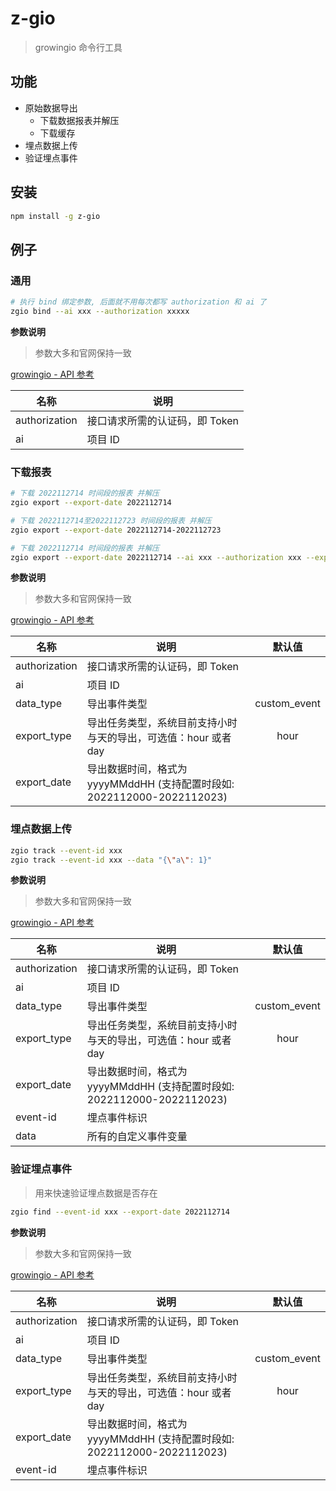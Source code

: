# z-gio

> growingio 命令行工具

## 功能

- 原始数据导出
  - 下载数据报表并解压
  - 下载缓存
- 埋点数据上传
- 验证埋点事件

## 安装

```sh
npm install -g z-gio
```

## 例子

### 通用

```sh
# 执行 bind 绑定参数, 后面就不用每次都写 authorization 和 ai 了
zgio bind --ai xxx --authorization xxxxx
```

**参数说明**

> 参数大多和官网保持一致

[growingio - API 参考](https://growingio.gitbook.io/v3/developer-manual/api-reference/authenticate)

| 名称          | 说明                           |
| ------------- | ------------------------------ |
| authorization | 接口请求所需的认证码，即 Token |
| ai            | 项目 ID                        |

### 下载报表

```sh
# 下载 2022112714 时间段的报表 并解压
zgio export --export-date 2022112714

# 下载 2022112714至2022112723 时间段的报表 并解压
zgio export --export-date 2022112714-2022112723

# 下载 2022112714 时间段的报表 并解压
zgio export --export-date 2022112714 --ai xxx --authorization xxx --export-type hour --data-type custom_event
```

**参数说明**

> 参数大多和官网保持一致

[growingio - API 参考](https://growingio.gitbook.io/v3/developer-manual/api-reference/authenticate)

| 名称          | 说明                                                                    |    默认值    |
| ------------- | ----------------------------------------------------------------------- | :----------: |
| authorization | 接口请求所需的认证码，即 Token                                          |              |
| ai            | 项目 ID                                                                 |              |
| data_type     | 导出事件类型                                                            | custom_event |
| export_type   | 导出任务类型，系统目前支持小时与天的导出，可选值：hour 或者 day         |     hour     |
| export_date   | 导出数据时间，格式为 yyyyMMddHH (支持配置时段如: 2022112000-2022112023) |              |

### 埋点数据上传

```sh
zgio track --event-id xxx
zgio track --event-id xxx --data "{\"a\": 1}"
```

**参数说明**

> 参数大多和官网保持一致

[growingio - API 参考](https://growingio.gitbook.io/v3/developer-manual/api-reference/authenticate)

| 名称          | 说明                                                                    |    默认值    |
| ------------- | ----------------------------------------------------------------------- | :----------: |
| authorization | 接口请求所需的认证码，即 Token                                          |              |
| ai            | 项目 ID                                                                 |              |
| data_type     | 导出事件类型                                                            | custom_event |
| export_type   | 导出任务类型，系统目前支持小时与天的导出，可选值：hour 或者 day         |     hour     |
| export_date   | 导出数据时间，格式为 yyyyMMddHH (支持配置时段如: 2022112000-2022112023) |              |
| event-id      | 埋点事件标识                                                            |              |
| data          | 所有的自定义事件变量                                                    |              |

### 验证埋点事件

> 用来快速验证埋点数据是否存在

```sh
zgio find --event-id xxx --export-date 2022112714
```

**参数说明**

> 参数大多和官网保持一致

[growingio - API 参考](https://growingio.gitbook.io/v3/developer-manual/api-reference/authenticate)

| 名称          | 说明                                                                    |    默认值    |
| ------------- | ----------------------------------------------------------------------- | :----------: |
| authorization | 接口请求所需的认证码，即 Token                                          |              |
| ai            | 项目 ID                                                                 |              |
| data_type     | 导出事件类型                                                            | custom_event |
| export_type   | 导出任务类型，系统目前支持小时与天的导出，可选值：hour 或者 day         |     hour     |
| export_date   | 导出数据时间，格式为 yyyyMMddHH (支持配置时段如: 2022112000-2022112023) |              |
| event-id      | 埋点事件标识                                                            |              |
